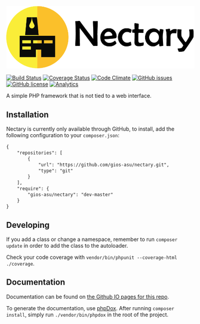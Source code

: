 ![Nectary](documentation/images/nectary-with-text.png)

[![Build Status](https://travis-ci.org/gios-asu/nectary.svg)](https://travis-ci.org/gios-asu/nectary) [![Coverage Status](https://coveralls.io/repos/gios-asu/nectary/badge.svg?branch=develop&service=github)](https://coveralls.io/github/gios-asu/nectary?branch=develop) [![Code Climate](https://codeclimate.com/github/gios-asu/nectary/badges/gpa.svg)](https://codeclimate.com/github/gios-asu/nectary) [![GitHub issues](https://img.shields.io/github/issues/gios-asu/nectary.svg)]() [![GitHub license](https://img.shields.io/github/license/gios-asu/nectary.svg)]() [![Analytics](https://ga-beacon.appspot.com/UA-561868-49/gios-asu/nectary?flat)](https://github.com/igrigorik/ga-beacon)


A simple PHP framework that is not tied to a web interface.

## Installation

Nectary is currently only available through GitHub, to install, add the following configuration to your `composer.json`:

```
{
    "repositories": [
        {
            "url": "https://github.com/gios-asu/nectary.git",
            "type": "git"
        }
    ],
    "require": {
        "gios-asu/nectary": "dev-master"
    }
}
```

## Developing

If you add a class or change a namespace, remember to
run `composer update` in order to add the class to the autoloader.

Check your code coverage with `vendor/bin/phpunit --coverage-html ./coverage`.

## Documentation

Documentation can be found on [the Github IO pages for this repo](https://gios-asu.github.io/nectary).

To generate the documentation, use [phpDox](http://phpdox.de/getting-started.html).
After running `composer install`, simply run `./vendor/bin/phpdox` in the root of the project.
